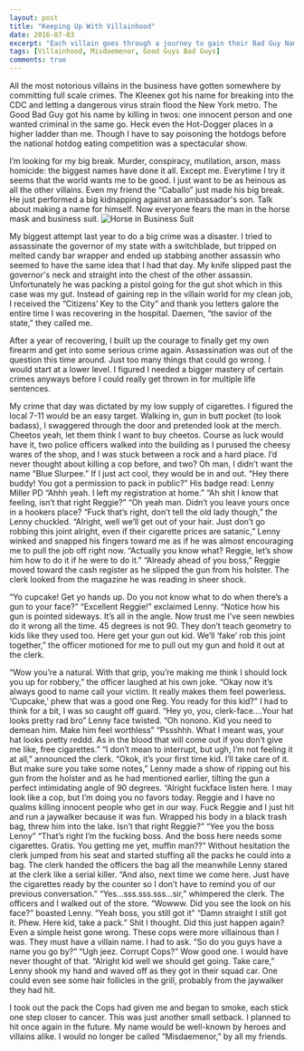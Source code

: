```yaml
---
layout: post
title: "Keeping Up With Villainhood"
date: 2016-07-03
excerpt: "Each villain goes through a journey to gain their Bad Guy Name..."
tags: [Villainhood, Misdaemenor, Good Guys Bad Guys]
comments: true
---
```


All the most notorious villains in the business have gotten somewhere by committing full scale crimes. The Kleenex got his name for breaking into the CDC and letting a dangerous virus strain flood the New York metro. The Good Bad Guy got his name by killing in twos: one innocent person and one wanted criminal in the same go. Heck even the Hot-Dogger places in a higher ladder than me. Though I have to say poisoning the hotdogs before the national hotdog eating competition was a spectacular show. 

I’m looking for my big break. Murder, conspiracy, mutilation, arson, mass homicide: the biggest names have done it all. Except me. Everytime I try it seems that the world wants me to be good. I just want to be as heinous as all the other villains. Even my friend the “Caballo” just made his big break. He just performed a big kidnapping against an ambassador's son. Talk about making a name for himself. Now everyone fears the man in the horse mask and business suit. 
![Horse in Business Suit]({{site.baseurl}}/_images/BusinessHorse.jpg)

My biggest attempt last year to do a big crime was a disaster. I tried to assassinate the governor of my state with a switchblade, but tripped on melted candy bar wrapper and ended up stabbing another assassin who seemed to have the same idea that I had that day. My knife slipped past the governor's neck and straight into the chest of the other assassin. Unfortunately he was packing a pistol going for the gut shot which in this case was my gut. Instead of gaining rep in the villain world for my clean job, I received the “Citizens’ Key to the City” and thank you letters galore the entire time I was recovering in the hospital. Daemen, “the savior of the state,” they called me. 

After a year of recovering, I built up the courage to finally get my own firearm and get into some serious crime again. Assassination was out of the question this time around. Just too many things that could go wrong. I would start at a lower level. I figured I needed a bigger mastery of certain crimes anyways before I could really get thrown in for multiple life sentences. 



My crime that day was dictated by my low supply of cigarettes. I figured the local 7-11 would be an easy target. Walking in, gun in butt pocket (to look badass), I swaggered through the door and pretended look at the merch. Cheetos yeah, let them think I want to buy cheetos. Course as luck would have it, two police officers walked into the building as I purused the cheesy wares of the shop, and I was stuck between a rock and a hard place. I’d never thought about killing a cop before, and two? Oh man, I didn’t want the name “Blue Slurpee.” If I just act cool, they would be in and out. 
“Hey there buddy! You got a permission to pack in public?” His badge read: Lenny Miller PD
“Ahhh yeah. I left my registration at home.”
“Ah shit I know that feeling, isn’t that right Reggie?”
“Oh yeah man. Didn’t you leave yours once in a hookers place?
“Fuck that’s right, don’t tell the old lady though,” the Lenny chuckled.
“Alright, well we’ll get out of your hair. Just don’t go robbing this joint alright, even if their cigarette prices are satanic,” Lenny winked and snapped his fingers toward me as if he was almost encouraging me to pull the job off right now.
“Actually you know what? Reggie, let’s show him how to do it if he were to do it.”
“Already ahead of you boss,” Reggie moved toward the cash register as he slipped the gun from his holster. The clerk looked from the magazine he was reading in sheer shock.

“Yo cupcake! Get yo hands up. Do you not know what to do when there’s a gun to your face?”
“Excellent Reggie!” exclaimed Lenny. 
“Notice how his gun is pointed sideways. It’s all in the angle. Now trust me I’ve seen newbies do it wrong all the time. 45 degrees is not 90. They don’t teach geometry to kids like they used too. Here get your gun out kid. We’ll ‘fake’ rob this joint together,” the officer motioned for me to pull out my gun and hold it out at the clerk. 

“Wow you’re a natural. With that grip, you’re making me think I should lock you up for robbery,” the officer laughed at his own joke.
“Okay now it’s always good to name call your victim. It really makes them feel powerless. ‘Cupcake,’ phew that was a good one Reg. You ready for this kid?”
I had to think for a bit, I was so caught off guard.
“Hey yo, you, clerk-face….Your hat looks pretty rad bro”
Lenny face twisted. “Oh nonono. Kid you need to demean him. Make him feel worthless”
“Pssshhh. What I meant was, your hat looks pretty reddd. As in the blood that will come out if you don’t give me like, free cigarettes.”
“I don’t mean to interrupt, but ugh, I’m not feeling it at all,” announced the clerk.
“Okok, it’s your first time kid. I’ll take care of it. But make sure you take some notes,” Lenny made a show of ripping out his gun from the holster and as he had mentioned earlier, tilting the gun a perfect intimidating angle of 90 degrees.
“Alright fuckface listen here. I may look like a cop, but I’m doing you no favors today. Reggie and I have no qualms killing innocent people who get in our way. Fuck Reggie and I just hit and run a jaywalker because it was fun. Wrapped his body in a black trash bag, threw him into the lake. Isn’t that right Reggie?”
“Yee you the boss Lenny”
“That’s right I’m the fucking boss. And the boss here needs some cigarettes. Gratis. You getting me yet, muffin man??”
Without hesitation the clerk jumped from his seat and started stuffing all the packs he could into a bag. The clerk handed the officers the bag all the meanwhile Lenny stared at the clerk like a serial killer. 
“And also, next time we come here. Just have the cigarettes ready by the counter so I don’t have to remind you of our previous conversation.”
“Yes...sss.sss.sss...sir,” whimpered the clerk.
The officers and I walked out of the store. 
“Wowww. Did you see the look on his face?” boasted Lenny.
“Yeah boss, you still got it”
“Damn straight I still got it. Phew. Here kid, take a pack.”
Shit I thought. Did  this just happen again? Even a simple heist gone wrong. These cops were more villainous than I was. They must have a villain name. I had to ask.
“So do you guys have a name you go by?”
“Ugh jeez. Corrupt Cops?”
Wow good one. I would have never thought of that. 
“Alright kid well we should get going. Take care,” Lenny shook my hand and waved off as they got in their squad car. One could even see some hair follicles in the grill, probably from the jaywalker they had hit. 

I took out the pack the Cops had given me and began to smoke, each stick one step closer to cancer. This was just another small setback. I planned to hit once again in the future. My name would be well-known by heroes and villains alike. I would no longer be called “Misdaemenor,” by all my friends.